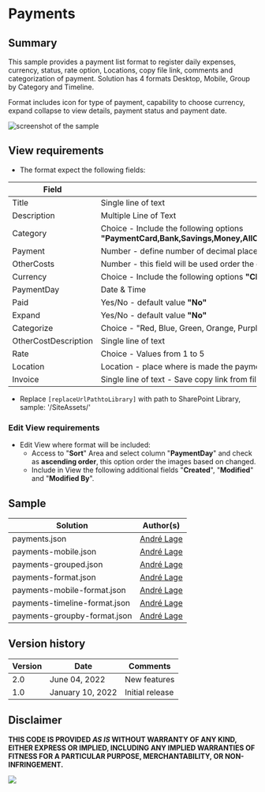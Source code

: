# Payments

## Summary
This sample provides a payment list format to register daily expenses, currency, status, rate option, Locations, copy file link, comments and categorization of payment.
Solution has 4 formats Desktop, Mobile, Group by Category and Timeline.

Format includes icon for type of payment, capability to choose currency, expand collapse to view details, payment status and payment date.

![screenshot of the sample](./assets/screenshot.gif)

## View requirements
- The format expect the following fields:

Field |Type
--------|---------
Title | Single line of text 
Description | Multiple Line of Text
Category | Choice - Include the following options **"PaymentCard,Bank,Savings,Money,AllCurrency,EatDrink,AirTickets,ShoppingCart,Shop,Home,Health"**
Payment | Number  - define number of decimal places to 2
OtherCosts | Number - this field will be used order the clipboards
Currency | Choice - Include the following options **"CHF(CHF),€(EUR)£(GBP),$(USD),¥(JPY)"**
PaymentDay | Date & Time
Paid | Yes/No - default value **"No"**
Expand | Yes/No - default value **"No"**
Categorize | Choice - "Red, Blue, Green, Orange, Purple, Yellow"
OtherCostDescription | Single line of text 
Rate | Choice - Values from 1 to 5
Location | Location - place where is made the payment
Invoice | Single line of text - Save copy link from file

- Replace `[replaceUrlPathtoLibrary]` with path to SharePoint Library, sample: '/SiteAssets/'

### Edit View requirements

- Edit View where format will be included:
   - Access to "**Sort**" Area and select column "**PaymentDay**" and check as **ascending order**, this option order the images based on changed.
   - Include in View the following additional fields "**Created**", "**Modified**" and "**Modified By**".

## Sample

Solution|Author(s)
--------|---------
payments.json | [André Lage](https://github.com/aaclage)
payments-mobile.json | [André Lage](https://github.com/aaclage)
payments-grouped.json | [André Lage](https://github.com/aaclage)
payments-format.json | [André Lage](https://github.com/aaclage)
payments-mobile-format.json | [André Lage](https://github.com/aaclage)
payments-timeline-format.json | [André Lage](https://github.com/aaclage)
payments-groupby-format.json | [André Lage](https://github.com/aaclage)

## Version history

Version|Date|Comments
-------|----|--------
2.0|June 04, 2022|New features
1.0|January 10, 2022|Initial release


## Disclaimer
**THIS CODE IS PROVIDED *AS IS* WITHOUT WARRANTY OF ANY KIND, EITHER EXPRESS OR IMPLIED, INCLUDING ANY IMPLIED WARRANTIES OF FITNESS FOR A PARTICULAR PURPOSE, MERCHANTABILITY, OR NON-INFRINGEMENT.**

<img src="https://pnptelemetry.azurewebsites.net/list-formatting/view-samples/payments" />
